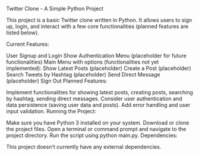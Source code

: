 Twitter Clone - A Simple Python Project

This project is a basic Twitter clone written in Python. It allows users to sign up, login, and interact with a few core functionalities (planned features are listed below).

Current Features:

User Signup and Login
Show Authentication Menu (placeholder for future functionalities)
Main Menu with options (functionalities not yet implemented):
Show Latest Posts (placeholder)
Create a Post (placeholder)
Search Tweets by Hashtag (placeholder)
Send Direct Message (placeholder)
Sign Out
Planned Features:

Implement functionalities for showing latest posts, creating posts, searching by hashtag, sending direct messages.
Consider user authentication and data persistence (saving user data and posts).
Add error handling and user input validation.
Running the Project:

Make sure you have Python 3 installed on your system.
Download or clone the project files.
Open a terminal or command prompt and navigate to the project directory.
Run the script using python main.py.
Dependencies:

This project doesn't currently have any external dependencies.